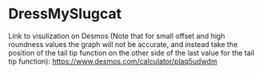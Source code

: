 # DressMySlugcat
Link to visulization on Desmos (Note that for small offset and high roundness values the graph will not be accurate, and instead take the position of the tail tip function on the other side of the last value for the tail tip function):
  https://www.desmos.com/calculator/plaq5udwdm
